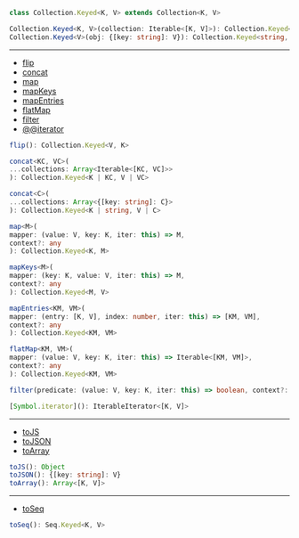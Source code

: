 ```ts
class Collection.Keyed<K, V> extends Collection<K, V>
```

```ts
Collection.Keyed<K, V>(collection: Iterable<[K, V]>): Collection.Keyed<K, V>
Collection.Keyed<V>(obj: {[key: string]: V}): Collection.Keyed<string, V>
```

---

- [flip](https://facebook.github.io/immutable-js/docs/#/Collection.Keyed/flip)
- [concat](https://facebook.github.io/immutable-js/docs/#/Collection.Keyed/concat)
- [map](https://facebook.github.io/immutable-js/docs/#/Collection.Keyed/map)
- [mapKeys](https://facebook.github.io/immutable-js/docs/#/Collection.Keyed/mapKeys)
- [mapEntries](https://facebook.github.io/immutable-js/docs/#/Collection.Keyed/mapEntries)
- [flatMap](https://facebook.github.io/immutable-js/docs/#/Collection.Keyed/flatMap)
- [filter](https://facebook.github.io/immutable-js/docs/#/Collection.Keyed/filter)
- [@@iterator](https://facebook.github.io/immutable-js/docs/#/Collection.Keyed/%5BSymbol.iterator%5D)

```ts
flip(): Collection.Keyed<V, K>
```

```ts
concat<KC, VC>(
...collections: Array<Iterable<[KC, VC]>>
): Collection.Keyed<K | KC, V | VC>

concat<C>(
...collections: Array<{[key: string]: C}>
): Collection.Keyed<K | string, V | C>
```

```ts
map<M>(
mapper: (value: V, key: K, iter: this) => M,
context?: any
): Collection.Keyed<K, M>

mapKeys<M>(
mapper: (key: K, value: V, iter: this) => M,
context?: any
): Collection.Keyed<M, V>

mapEntries<KM, VM>(
mapper: (entry: [K, V], index: number, iter: this) => [KM, VM],
context?: any
): Collection.Keyed<KM, VM>
```

```ts
flatMap<KM, VM>(
mapper: (value: V, key: K, iter: this) => Iterable<[KM, VM]>,
context?: any
): Collection.Keyed<KM, VM>
```

```ts
filter(predicate: (value: V, key: K, iter: this) => boolean, context?: any): this
```

```ts
[Symbol.iterator](): IterableIterator<[K, V]>
```

---

- [toJS](https://facebook.github.io/immutable-js/docs/#/Collection.Keyed/toJS)
- [toJSON](https://facebook.github.io/immutable-js/docs/#/Collection.Keyed/toJSON)
- [toArray](https://facebook.github.io/immutable-js/docs/#/Collection.Keyed/toArray)

```ts
toJS(): Object
toJSON(): {[key: string]: V}
toArray(): Array<[K, V]>
```

---

- [toSeq](https://facebook.github.io/immutable-js/docs/#/Collection.Keyed/toSeq)

```ts
toSeq(): Seq.Keyed<K, V>
```
